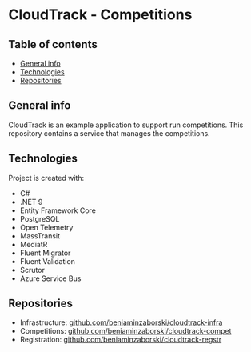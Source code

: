 # CloudTrack - Competitions

## Table of contents
* [General info](#general-info)
* [Technologies](#technologies)
* [Repositories](#repositories)

## General info
CloudTrack is an example application to support run competitions.
This repository contains a service that manages the competitions.

## Technologies
Project is created with:
* C#
* .NET 9
* Entity Framework Core
* PostgreSQL
* Open Telemetry
* MassTransit
* MediatR
* Fluent Migrator
* Fluent Validation
* Scrutor
* Azure Service Bus

## Repositories
* Infrastructure: [github.com/beniaminzaborski/cloudtrack-infra](https://github.com/beniaminzaborski/cloudtrack-infra)
* Competitions: [github.com/beniaminzaborski/cloudtrack-compet](https://github.com/beniaminzaborski/cloudtrack-compet)
* Registration: [github.com/beniaminzaborski/cloudtrack-regstr](https://github.com/beniaminzaborski/cloudtrack-regstr)
